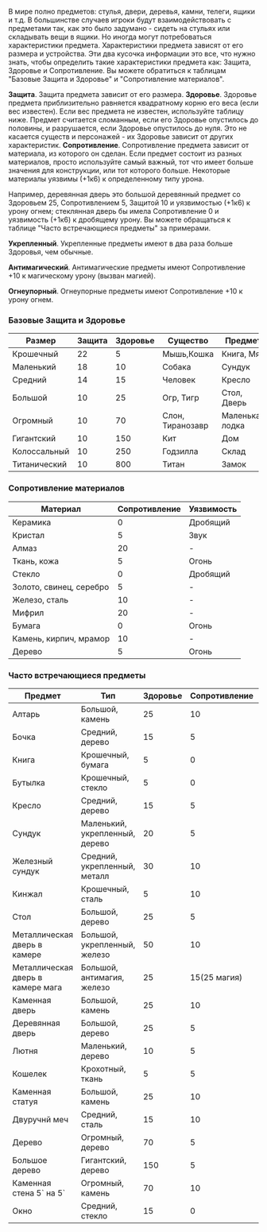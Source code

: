 В мире полно предметов: стулья, двери, деревья, камни, телеги, ящики и т.д. В большинстве случаев игроки будут взаимодействовать с предметами так, как это было задумано - сидеть на стульях или складывать вещи в ящики. Но иногда могут потребоваться характеристики предмета. Характеристики предмета зависят от его размера и устройства. Эти два кусочка информации это все, что нужно знать, чтобы определить такие характеристики предмета как: Защита, Здоровье и Сопротивление. Вы можете обратиться к таблицам "Базовые Защита и Здоровье" и "Сопротивление материалов".

**Защита**. Защита предмета зависит от его размера.
**Здоровье**. Здоровье предмета  приблизительно равняется квадратному корню его веса (если вес известен). Если вес предмета не известен, используйте таблицу ниже. Предмет считается сломанным, если его Здоровье опустилось до половины, и разрушается, если Здоровье опустилось до нуля. Это не касается существ и персонажей - их Здоровье зависит от других характеристик.
**Сопротивление**. Сопротивление предмета зависит от материала, из которого он сделан. Если предмет состоит из разных материалов, просто используйте самый важный, тот что имеет больше значения для конструкции, или тот которого больше. Некоторые материалы уязвимы (+1к6) к определенному типу урона.

Например, деревянная дверь это большой деревянный предмет со Здоровьем 25, Сопротивлением 5, Защитой 10 и уязвимостью (+1к6) к урону огнем; стеклянная дверь бы имела Сопротивление 0 и уязвимость (+1к6) к дробящему урону. Вы можете обращаться к таблице "Часто встречающиеся предметы" за примерами.

**Укрепленный**. Укрепленные предметы имеют в два раза больше Здоровья, чем обычные.

**Антимагический**. Антимагические предметы имеют Сопротивление +10 к магическому урону (вызван магией).

**Огнеупорный**. Огнеупорные предметы имеют Сопротивление +10 к урону огнем.

### Базовые Защита и Здоровье
Размер|Защита|Здоровье|Существо|Предмет
-|-|-|-|-
Крошечный | 22 | 5 | Мышь,Кошка | Книга, Мяч
Маленький | 18 | 10 | Собака | Сундук
Средний | 14 | 15 | Человек | Кресло
Большой | 10 | 25 | Огр, Тигр | Стол, Дверь
Огромный | 10 | 70 | Слон, Тиранозавр | Маленькая лодка
Гигантский | 10 | 150 | Кит | Дом
Колоссальный | 10 | 250 | Годзилла | Склад
Титанический | 10 | 800 | Титан | Замок

### Сопротивление материалов
Материал|Сопротивление|Уязвимость
-|-|-
Керамика | 0 | Дробящий
Кристал | 5 | Звук
Алмаз | 20 | -
Ткань, кожа | 5 | Огонь
Стекло | 0 | Дробящий
Золото, свинец, серебро | 5 | -
Железо, сталь | 10 | -
Мифрил | 20 | -
Бумага | 0 | Огонь
Камень, кирпич, мрамор | 10 | -
Дерево | 5 | Огонь

### Часто встречающиеся предметы
Предмет|Тип|Здоровье|Сопротивление|Защита|Уязвимость
-|-|-|-|-|-
Алтарь | Большой, камень | 25 | 10 | 12 | -
Бочка | Средний, дерево | 15 | 5 | 14 | Огонь
Книга | Крошечный, бумага | 5 | 0 | 18 | Огонь
Бутылка | Крошечный, стекло | 5 | 0 | 18 | Дробящий
Кресло | Средний, дерево | 15 | 5 | 14 | Огонь
Сундук | Маленький, укрепленный, дерево | 20 | 5 | 16 | Огонь
Железный сундук | Средний, укрепленный, металл | 30 | 10 | 14 | -
Кинжал | Крошечный, сталь | 5 | 10 | 18 | -
Стол | Большой, дерево | 25 | 5 | 12 | Огонь
Металлическая дверь в камере | Большой, укрепленный, железо | 50 | 10 | 12 | -
Металлическая дверь в камере мага | Большой, антимагия, железо | 25 | 15(25 магия) | 10 | -
Каменная дверь | Большой, камень | 25 | 10 | 12 | -
Деревянная дверь | Большой, дерево | 25 | 5 | 12 | Огонь
Лютня | Маленький, дерево | 10 | 5 | 16 | Огонь
Кошелек | Крохотный, ткань | 5 | 5 | 18 | Огонь
Каменная статуя | Большой, камень | 25 | 10 | 12 | -
Двуручнй меч | Средний, сталь | 15 | 10 | 14 | -
Дерево | Огромный, дерево | 70 | 5 | 10 | Огонь
Большое дерево | Гигантский, дерево | 150 | 5 | 10 | Огонь
Каменная стена 5\` на 5\` | Огромный, камень | 70 | 10 | 10 | -
Окно | Средний, стекло | 15| 0 | 14 | Дробящий
